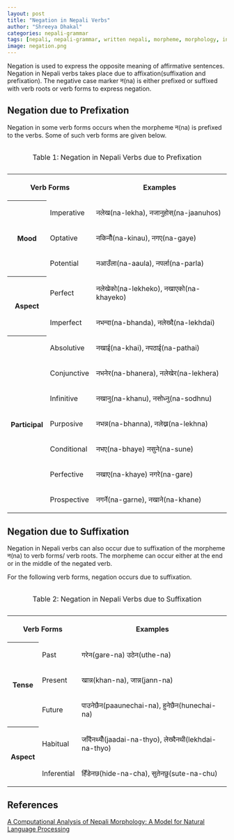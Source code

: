 ```yaml
---
layout: post
title: "Negation in Nepali Verbs"
author: "Shreeya Dhakal"
categories: nepali-grammar
tags: [nepali, nepali-grammar, written nepali, morpheme, morphology, inflection, verbs]
image: negation.png
---
```


Negation is used to express the opposite meaning of affirmative sentences. Negation in Nepali verbs takes place due to affixation(suffixation and prefixation). The negative case marker न(na) is either prefixed or suffixed with verb roots or verb forms to express negation. 

## Negation due to Prefixation

Negation in some verb forms occurs when the morpheme न(na) is prefixed to the verbs. Some of such verb forms are given below. 

<div class="table-responsive">
<table class="table">
<caption><p>Table 1: Negation in Nepali Verbs due to Prefixation</p></caption>

<tr>
<th colspan="2"><p>Verb Forms</p></th>
<th><p>Examples</p></th>
</tr>

<tr>
<th rowspan="3"><p>Mood</p></th>
<td><p>Imperative</p></td>
<td><p>नलेख(na-lekha),
नजानुहोस्(na-jaanuhos)</p></td>
</tr>

<tr>
<td><p>Optative</p></td>
<td><p>नकिनौँ(na-kinau),
नगए(na-gaye)</p></td>
</tr>

<tr>
<td><p>Potential</p></td>
<td><p>नआउँला(na-aaula),
नपर्ला(na-parla)</p></td>
</tr>

<tr>
<th rowspan="2"><p>Aspect</p></th>
<td><p>Perfect</p></td>
<td><p>नलेखेको(na-lekheko),
नखाएको(na-khayeko)</p></td>
</tr>

<tr>
<td><p>Imperfect</p></td>
<td><p>नभन्दा(na-bhanda),
नलेख्दै(na-lekhdai)</p></td>
</tr>

<tr>
<th rowspan="7"><p>Participal</p></th>
<td><p>Absolutive</p></td>
<td><p>नखाई(na-khai),
नपठाई(na-pathai)</p></td>
</tr>

<tr>
<td><p>Conjunctive</p></td>
<td><p>नभनेर(na-bhanera),
नलेखेर(na-lekhera)</p></td>
</tr>

<tr>
<td><p>Infinitive</p></td>
<td><p>नखानु(na-khanu),
नसोध्नु(na-sodhnu)</p></td>
</tr>

<tr>
<td><p>Purposive</p></td>
<td><p>नभन्न(na-bhanna),
नलेख्न(na-lekhna)</p></td>
</tr>

<tr>
<td><p>Conditional</p></td>
<td><p>नभए(na-bhaye)
नसुने(na-sune)</p></td>
</tr>

<tr>
<td><p>Perfective</p></td>
<td><p>नखाए(na-khaye)
नगरे(na-gare)</p></td>
</tr>

<tr>
<td><p>Prospective</p></td>
<td><p>नगर्ने(na-garne),
नखाने(na-khane)</p></td>
</tr>
</table>
</div>


## Negation due to Suffixation

Negation in Nepali verbs can also occur due to suffixation of the morpheme न(na) to verb forms/ verb roots. The morpheme can occur either at the end or in the middle of the negated verb.

For the following verb forms, negation occurs due to suffixation. 

<div class="table-responsive">
<table class="table">
<caption><p>Table 2: Negation in Nepali Verbs due to Suffixation</p></caption>

<tr>
<th colspan="2"><p>Verb Forms</p></th>
<th><p>Examples</p></th>
</tr>

<tr>
<th rowspan="3"><p>Tense</p></th>
<td><p>Past</p></td>
<td><p>गरेन(gare-na)
उठेन(uthe-na)</p></td>
</tr>

<tr>
<td><p>Present</p></td>
<td><p>खान्न(khan-na),
जान्न(jann-na)</p></td>
</tr>

<tr>
<td><p>Future</p></td>
<td><p>पाउनेछैन(paaunechai-na),
हुनेछैन(hunechai-na)</p></td>
</tr>

<tr>
<th rowspan="2"><p>Aspect</p></th>
<td><p>Habitual</p></td>
<td><p>जाँदैनथ्योँ(jaadai-na-thyo),
लेख्दैनथी(lekhdai-na-thyo)</p></td>
</tr>

<tr>
<td><p>Inferential</p></td>
<td><p>हिँडेनछ(hide-na-cha),
सुतेनछु(sute-na-chu)</p></td>
</tr>

</table>
</div>

## References

[A Computational Analysis of Nepali Morphology: A Model for Natural Language Processing](https://ojs.ub.uni-konstanz.de/jsal/dissertations/diss-balaram.pdf)